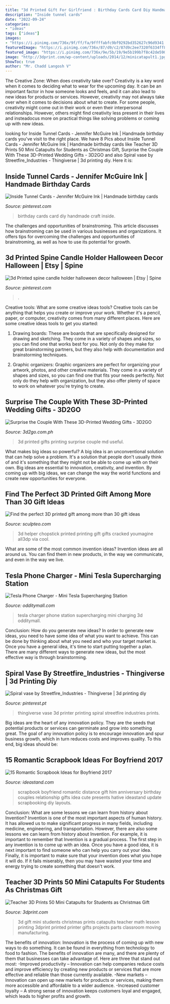 ```yaml
---
title: "3d Printed Gift For Girlfriend : Birthday Cards Card Diy Handmade Craft Inside"
description: "Inside tunnel cards"
date: "2022-09-24"
categories:
- "ideas"
tags: ["ideas"]
images:
- "https://i.pinimg.com/736x/9f/ff/fa/9ffffabfc9bf9292bd352627c96d9341.jpg"
featuredImage: "https://i.pinimg.com/736x/87/d9/c2/87d9c2ee7320f6334ff8b92c6f15adb1.jpg"
featured_image: "https://i.pinimg.com/736x/9e/5b/19/9e5b199b7f8c42de590d18e471aca2a3.jpg"
image: "http://3dprint.com/wp-content/uploads/2014/12/minicatapult1.jpg"
ShowToc: true
author: "Mr. Chadd Langosh V"
---
```



The Creative Zone: When does creativity take over?
Creativity is a key word when it comes to deciding what to wear for the upcoming day. It can be an important factor in how someone looks and feels, and it can also lead to new ideas for products or services. However, creativity may not always take over when it comes to decisions about what to create. For some people, creativity might come out in their work or even their interpersonal relationships. However, others might find creativity less present in their lives and insteadocus more on practical things like solving problems or coming up with new ideas.

	

		
looking for Inside Tunnel Cards - Jennifer McGuire Ink | Handmade birthday cards you've visit to the right place. We have 8 Pics about Inside Tunnel Cards - Jennifer McGuire Ink | Handmade birthday cards like Teacher 3D Prints 50 Mini Catapults for Students as Christmas Gift, Surprise the Couple With These 3D-Printed Wedding Gifts - 3D2GO and also Spiral vase by Streetfire_Industries - Thingiverse | 3d printing diy. Here it is:
		
    
## Inside Tunnel Cards - Jennifer McGuire Ink | Handmade Birthday Cards

<img loading=lazy src="https://i.pinimg.com/736x/9f/ff/fa/9ffffabfc9bf9292bd352627c96d9341.jpg" onerror="this.onerror=null;this.src='https://tse2.mm.bing.net/th?id=OIP.ZosQXIeRy4rnK_leq6MJXwHaLG&amp;pid=15.1';" alt="Inside Tunnel Cards - Jennifer McGuire Ink | Handmade birthday cards">

_Source: pinterest.com_

>birthday cards card diy handmade craft inside. 

	

The challenges and opportunities of brainstroming.
This article discusses how brainstroming can be used in various businesses and organizations. It offers tips for overcoming the challenges and opportunities of brainstroming, as well as how to use its potential for growth.

    
## 3d Printed Spine Candle Holder Halloween Decor Halloween | Etsy | Spine

<img loading=lazy src="https://i.pinimg.com/736x/9e/5b/19/9e5b199b7f8c42de590d18e471aca2a3.jpg" onerror="this.onerror=null;this.src='https://tse4.mm.bing.net/th?id=OIP.yIvZCN9JrzXK2gqf8uoB6gHaLH&amp;pid=15.1';" alt="3d Printed spine candle holder halloween decor halloween | Etsy | Spine">

_Source: pinterest.com_

>. 

	

Creative tools: What are some creative ideas tools?
Creative tools can be anything that helps you create or improve your work. Whether it's a pencil, paper, or computer, creativity comes from many different places. Here are some creative ideas tools to get you started:
1. Drawing boards: These are boards that are specifically designed for drawing and sketching. They come in a variety of shapes and sizes, so you can find one that works best for you. Not only do they make for great brainstorming partners, but they also help with documentation and brainstorming techniques.

2. Graphic organizers: Graphic organizers are perfect for organizing your artwork, photos, and other creative materials. They come in a variety of shapes and sizes, so you can find one that fits your needs perfectly. Not only do they help with organization, but they also offer plenty of space to work on whatever you're trying to create.

    
## Surprise The Couple With These 3D-Printed Wedding Gifts - 3D2GO

<img loading=lazy src="http://3d2go.com.ph/wp-content/uploads/2017/03/563c59b5ebd38.jpg" onerror="this.onerror=null;this.src='https://tse3.mm.bing.net/th?id=OIP.IVl31Ok9zxstbd_VVVpArgHaFj&amp;pid=15.1';" alt="Surprise the Couple With These 3D-Printed Wedding Gifts - 3D2GO">

_Source: 3d2go.com.ph_

>3d printed gifts printing surprise couple md useful. 

	

What makes big ideas so powerful?
A big idea is an unconventional solution that can help solve a problem. It's a solution that people don't usually think of and it's something that they might not be able to come up with on their own. Big ideas are essential to innovation, creativity, and invention. By coming up with big ideas, we can change the way the world functions and create new opportunities for everyone.

    
## Find The Perfect 3D Printed Gift Among More Than 30 Gift Ideas

<img loading=lazy src="https://www.sculpteo.com/blog/wp-content/uploads/2017/12/container_chopstick-s-little-helper-3d-printing-30848.jpg" onerror="this.onerror=null;this.src='https://tse2.mm.bing.net/th?id=OIP.r84tAHSyjFqCnBmzyaLDWwHaFj&amp;pid=15.1';" alt="Find the perfect 3D printed gift among more than 30 gift ideas">

_Source: sculpteo.com_

>3d helper chopstick printed printing gift gifts cracked youmagine all3dp via cool. 

	

What are some of the most common invention ideas?
Invention ideas are all around us. You can find them in new products, in the way we communicate, and even in the way we live.

    
## Tesla Phone Charger - Mini Tesla Supercharging Station

<img loading=lazy src="https://odditymall.com/includes/content/upload/tesla-supercharging-station-phone-charger-3135.jpg" onerror="this.onerror=null;this.src='https://tse2.mm.bing.net/th?id=OIP.i617Tqp-8PwwbpLSNhuY6wHaJI&amp;pid=15.1';" alt="Tesla Phone Charger - Mini Tesla Supercharging Station">

_Source: odditymall.com_

>tesla charger phone station supercharging mini charging 3d odditymall. 

	

Conclusion: How do you generate new ideas?
In order to generate new ideas, you need to have some idea of what you want to achieve. This can be done by thinking about what you need and who your target market is. Once you have a general idea, it's time to start putting together a plan. There are many different ways to generate new ideas, but the most effective way is through brainstorming.

    
## Spiral Vase By Streetfire_Industries - Thingiverse | 3d Printing Diy

<img loading=lazy src="https://i.pinimg.com/736x/87/d9/c2/87d9c2ee7320f6334ff8b92c6f15adb1.jpg" onerror="this.onerror=null;this.src='https://tse1.mm.bing.net/th?id=OIP.N3gH0FZW0xMYDLlAEiTEmQHaMe&amp;pid=15.1';" alt="Spiral vase by Streetfire_Industries - Thingiverse | 3d printing diy">

_Source: pinterest.pt_

>thingiverse vase 3d printer printing spiral streetfire industries prints. 

	

Big ideas are the heart of any innovation policy. They are the seeds that potential products or services can germinate and grow into something great. The goal of any innovation policy is to encourage innovation and spur business growth, which in turn reduces costs and improves quality. To this end, big ideas should be: 

    
## 15 Romantic Scrapbook Ideas For Boyfriend 2017

<img loading=lazy src="https://ideastand.com/wp-content/uploads/2014/06/scrapbook-ideas-for-boyfriend/13-scrapbook-ideas-for-lovers.jpg" onerror="this.onerror=null;this.src='https://tse3.mm.bing.net/th?id=OIP.kwdXkceASDVvThRRq6pEeAHaFj&amp;pid=15.1';" alt="15 Romantic Scrapbook Ideas for Boyfriend 2017">

_Source: ideastand.com_

>scrapbook boyfriend romantic distance gift him anniversary birthday couples relationship gifts idea cute presents hative ideastand update scrapbooking diy layouts. 

	

Conclusion: What are some lessons we can learn from history about Invention?
Invention is one of the most important aspects of human history. It has allowed us to make significant progress in many fields, including medicine, engineering, and transportation. However, there are also some lessons we can learn from history about Invention. For example, it is important to remember that Invention is a gradual process. The first step in any invention is to come up with an idea. Once you have a good idea, it is next important to find someone who can help you carry out your idea. Finally, it is important to make sure that your invention does what you hope it will do. If it fails miserably, then you may have wasted your time and energy trying to create something that doesn't work.

    
## Teacher 3D Prints 50 Mini Catapults For Students As Christmas Gift

<img loading=lazy src="http://3dprint.com/wp-content/uploads/2014/12/minicatapult1.jpg" onerror="this.onerror=null;this.src='https://tse1.mm.bing.net/th?id=OIP.BxJ4fYiFl77jG9mDHzL_1QHaEM&amp;pid=15.1';" alt="Teacher 3D Prints 50 Mini Catapults for Students as Christmas Gift">

_Source: 3dprint.com_

>3d gift mini students christmas prints catapults teacher math lesson printing 3dprint printed printer gifts projects parts classroom moving manufacturing. 

	

The benefits of innovation:
Innovation is the process of coming up with new ways to do something. It can be found in everything from technology to food to fashion. The benefits of innovation are many, and there are plenty of them that businesses can take advantage of. Here are three that stand out most: 
-Improved productivity – Innovation can help companies reduce costs and improve efficiency by creating new products or services that are more effective and reliable than those currently available.
-New markets – Innovation can open up new markets for products or services, making them more accessible and affordable to a wider audience.
-Increased customer loyalty – A strong sense of innovation keeps customers loyal and engaged, which leads to higher profits and growth.

